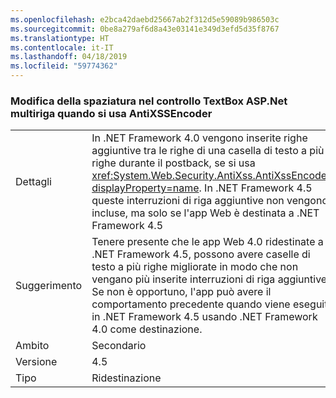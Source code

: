 ```yaml
---
ms.openlocfilehash: e2bca42daebd25667ab2f312d5e59089b986503c
ms.sourcegitcommit: 0be8a279af6d8a43e03141e349d3efd5d35f8767
ms.translationtype: HT
ms.contentlocale: it-IT
ms.lasthandoff: 04/18/2019
ms.locfileid: "59774362"
---
```

### <a name="multi-line-aspnet-textbox-spacing-changed-when-using-antixssencoder"></a>Modifica della spaziatura nel controllo TextBox ASP.Net multiriga quando si usa AntiXSSEncoder

|   |   |
|---|---|
|Dettagli|In .NET Framework 4.0 vengono inserite righe aggiuntive tra le righe di una casella di testo a più righe durante il postback, se si usa <xref:System.Web.Security.AntiXss.AntiXssEncoder?displayProperty=name>. In .NET Framework 4.5 queste interruzioni di riga aggiuntive non vengono incluse, ma solo se l'app Web è destinata a .NET Framework 4.5|
|Suggerimento|Tenere presente che le app Web 4.0 ridestinate a .NET Framework 4.5, possono avere caselle di testo a più righe migliorate in modo che non vengano più inserite interruzioni di riga aggiuntive. Se non è opportuno, l'app può avere il comportamento precedente quando viene eseguita in .NET Framework 4.5 usando .NET Framework 4.0 come destinazione.|
|Ambito|Secondario|
|Versione|4.5|
|Tipo|Ridestinazione|
